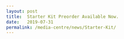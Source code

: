 ```yaml
---
layout: post
title:  Starter Kit Preorder Available Now.
date:   2019-07-31
permalink: /media-centre/news/Starter-Kit/
---
```

